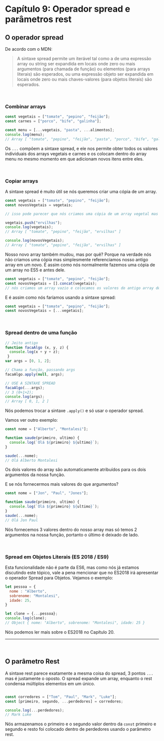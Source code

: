 # Capítulo 9: Operador spread e parâmetros rest

## O operador spread

De acordo com o MDN:
> A sintaxe spread permite um iterável tal como a de uma expressão array ou string ser expandida em locais onde zero ou mais argumentos (para chamada de função) ou elementos (para arrays literais) são esperados, ou uma expressão objeto ser expandida em locais onde zero ou mais chaves-valores (para objetos literais) são esperados.

&nbsp;

### Combinar arrays

``` js
const vegetais = ["tomate", "pepino", "feijão"];
const carnes = ["porco", "bife", "galinha"];

const menu = [...vegetais, "pasta", ...alimentos];
console.log(menu);
// Array [ "tomate", "pepino", "feijão", "pasta", "porco", "bife", "galinha" ]
```

Os `...` compõem a sintaxe spread, e ele nos permite obter todos os valores individuais dos arrays vegetais e carnes e os colocam dentro do array menu no mesmo momento em que adicionam novos itens entre eles.

&nbsp;

### Copiar arrays

A sintaxe spread é muito útil se nós queremos criar uma cópia de um array.

``` js
const vegetais = ["tomate", "pepino", "feijão"];
const novosVegetais = vegetais;

// isso pode parecer que nós criamos uma cópia de um array vegetal mas veja agora

vegetais.push("ervilhas");
console.log(vegetais);
// Array [ "tomate", "pepino", "feijão", "ervilhas" ]

console.log(novosVegetais);
// Array [ "tomate", "pepino", "feijão", "ervilhas" ]
```

Nosso novo array também mudou, mas por quê? Porque na verdade nós não criamos uma cópia mas simplesmente referenciamos nosso antigo array em um novo.
É assim como nós normalmente fazemos uma cópia de um array no ES5 e antes dele.

``` js
const vegetais = ["tomate", "pepino", "feijão"];
const novosVegetais = [].concat(vegetais);
// nós criamos um array vazio e colocamos os valores do antigo array dentro dele
```

E é assim como nós faríamos usando a sintaxe spread:

``` js
const vegetais = ["tomate", "pepino", "feijão"];
const novosVegetais = [...vegetais];
```

&nbsp;

### Spread dentro de uma função

``` js
// Jeito antigo
function facaAlgo (x, y, z) {
  console.log(x + y + z);
 }
var args = [0, 1, 2];

// Chama a função, passando args
facaAlgo.apply(null, args);

// USE A SINTAXE SPREAD
facaAlgo(...args);
// 3 (0+1+2);
console.log(args);
// Array [ 0, 1, 2 ]
```



Nós podemos trocar a sintaxe `.apply()` e só usar o operador spread.

Vamos ver outro exemplo:

``` js
const nome = ["Alberto", "Montalesi"];

function saude(primeiro, ultimo) {
  console.log(`Olá ${primeiro} ${ultimo}`);
}

saude(...nome);
// Olá Alberto Montalesi
```

Os dois valores do array são automaticamente atribuídos para os dois argumentos da nossa função.

E se nós fornecermos mais valores do que argumentos?

``` js
const nome = ["Jon", "Paul", "Jones"];

function saude(primeiro, ultimo) {
  console.log(`Olá ${primeiro} ${ultimo}`);
}
saude(...nome);
// Olá Jon Paul
```

Nós fornecemos 3 valores dentro do nosso array mas só temos 2 argumentos na nossa função, portanto o último é deixado de lado.

&nbsp;

### Spread em Objetos Literais (ES 2018 / ES9)

Esta funcionalidade não é parte da ES6, mas como nós já estamos discutindo este tópico, vale a pena mencionar que no ES2018 irá apresentar o operador Spread para Objetos.
Vejamos o exemplo:

``` js
let pessoa = {
  nome : "Alberto",
  sobrenome: "Montalesi",
  idade: 25,
}

let clone = {...pessoa};
console.log(clone);
// Object { nome: "Alberto", sobrenome: "Montalesi", idade: 25 }
```

Nós podemos ler mais sobre o ES2018 no Capítulo 20.

---
&nbsp;

## O parâmetro Rest

A sintaxe rest parece exatamente a mesma coisa do spread, 3 pontos `...` mas é justamente o oposto. O spread expande um array, enquanto o rest condensa múltiplos elementos em um único.

```js

const corredores = ["Tom", "Paul", "Mark", "Luke"];
const [primeiro, segundo, ...perdedores] = corredores;

console.log(...perdedores);
// Mark Luke
```

Nós armazenamos o primeiro e o segundo valor dentro da `const` primeiro e segundo e resto foi colocado dentro de perdedores usando o parâmetro rest.
